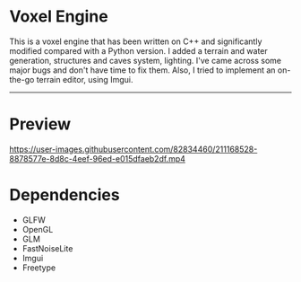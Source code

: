 # Voxel Engine
This is a voxel engine that has been written on C++ and significantly modified compared with a Python version. 
I added a terrain and water generation, structures and caves system, lighting. I've came across some major bugs and don't have time to fix them. Also, I tried to implement an on-the-go terrain editor, using Imgui.
___
# Preview

https://user-images.githubusercontent.com/82834460/211168528-8878577e-8d8c-4eef-96ed-e015dfaeb2df.mp4

# Dependencies

+ GLFW
+ OpenGL
+ GLM
+ FastNoiseLite
+ Imgui
+ Freetype


